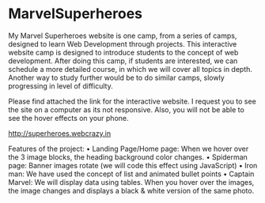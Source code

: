 # MarvelSuperheroes

My Marvel Superheroes website is one camp, from a series of camps, designed to learn Web Development through projects.
This interactive website camp is designed to introduce students to the concept of web development. After doing this camp, if students are interested, we can schedule a more detailed course, in which we will cover all topics in depth. Another way to study further would be to do similar camps, slowly progressing in level of difficulty.


Please find attached the link for the interactive website. I request you to see the site on a computer as its not responsive. Also, you will not be able to see the hover effects on your phone. 

http://superheroes.webcrazy.in

Features of the project:
•	Landing Page/Home page: When we hover over the 3 image blocks, the heading background color changes.
•	Spiderman page: Banner images rotate (we will code this effect using JavaScript)
•	Iron man: We have used the concept of list and animated bullet points
•	Captain Marvel: We will display data using tables. When you hover over the images, the image changes and displays a black & white version of the same photo.
